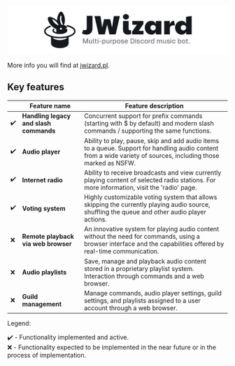 ![](/images/banner.png)

More info you will find at [jwizard.pl](https://jwizard.pl).

## Key features

|    | Feature name                           | Feature description                                                                                                                                              |
|----|----------------------------------------|------------------------------------------------------------------------------------------------------------------------------------------------------------------|
| ✔️ | **Handling legacy and slash commands** | Concurrent support for prefix commands (starting with $ by default) and modern slash commands / supporting the same functions.                                   |
| ✔️ | **Audio player**                       | Ability to play, pause, skip and add audio items to a queue. Support for handling audio content from a wide variety of sources, including those marked as NSFW.  |
| ✔️ | **Internet radio**                     | Ability to receive broadcasts and view currently playing content of selected radio stations. For more information, visit the 'radio' page.                       |
| ✔️ | **Voting system**                      | Highly customizable voting system that allows skipping the currently playing audio source, shuffling the queue and other audio player actions.                   |
| ❌ | **Remote playback via web browser**    | An innovative system for playing audio content without the need for commands, using a browser interface and the capabilities offered by real-time communication. |
| ❌ | **Audio playlists**                    | Save, manage and playback audio content stored in a proprietary playlist system. Interaction through commands and a web browser.                                 |
| ❌ | **Guild management**                   | Manage commands, audio player settings, guild settings, and playlists assigned to a user account through a web browser.                                          |

Legend:

✔️ - Functionality implemented and active.
<br>
❌ - Functionality expected to be implemented in the near future or in the process of implementation.